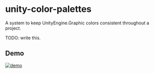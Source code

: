 # unity-color-palettes

A system to keep UnityEngine.Graphic colors consistent throughout a project.

TODO: write this.

## Demo

[![demo](https://i.imgur.com/pCBwgqv.gif)](https://imgur.com/a/qSkGVFI)

